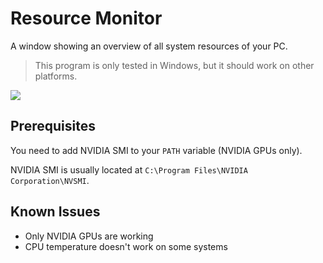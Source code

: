 # Resource Monitor

A window showing an overview of all system resources of your PC.

> This program is only tested in Windows, but it should work on other platforms.

![](https://i.imgur.com/aUEvkIP.png)

## Prerequisites

You need to add NVIDIA SMI to your `PATH` variable (NVIDIA GPUs only).

NVIDIA SMI is usually located at `C:\Program Files\NVIDIA Corporation\NVSMI`.

## Known Issues

- Only NVIDIA GPUs are working
- CPU temperature doesn't work on some systems
